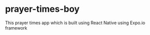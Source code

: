 # prayer-times-boy

This prayer times app which is built using React Native using Expo.io framework
